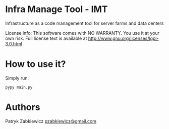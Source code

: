 # Infra Manage Tool - IMT
Infrastructure as a code management tool for server farms and data centers

License info:
This software comes with NO WARRANTY. You use it at your own risk.
Full license text is available at http://www.gnu.org/licenses/lgpl-3.0.html


How to use it?
==============

Simply run:
```
pypy main.py
```

Authors
=======

Patryk Zabkiewicz pzabkiewicz@gmail.com
